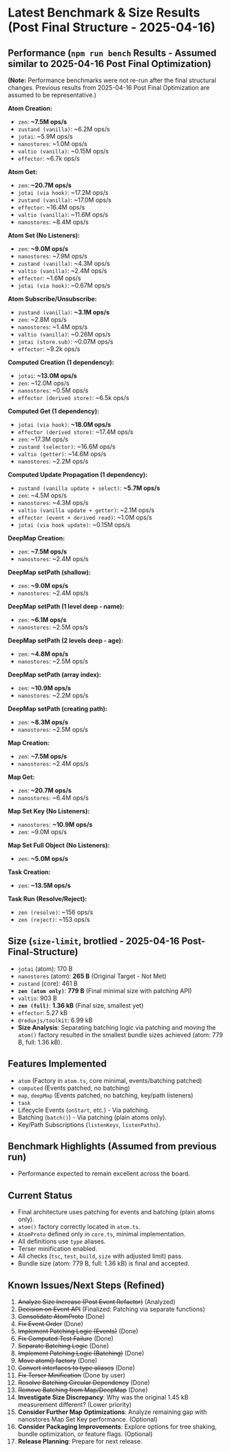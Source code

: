 # Latest Benchmark & Size Results (Post Final Structure - 2025-04-16)

## Performance (`npm run bench` Results - Assumed similar to 2025-04-16 Post Final Optimization)

**(Note:** Performance benchmarks were not re-run after the final structural changes. Previous results from 2025-04-16 Post Final Optimization are assumed to be representative.)

**Atom Creation:**
- `zen`: **~7.5M ops/s**
- `zustand (vanilla)`: ~6.2M ops/s
- `jotai`: ~5.9M ops/s
- `nanostores`: ~1.0M ops/s
- `valtio (vanilla)`: ~0.15M ops/s
- `effector`: ~6.7k ops/s

**Atom Get:**
- `zen`: **~20.7M ops/s**
- `jotai (via hook)`: ~17.2M ops/s
- `zustand (vanilla)`: ~17.0M ops/s
- `effector`: ~16.4M ops/s
- `valtio (vanilla)`: ~11.6M ops/s
- `nanostores`: ~8.4M ops/s

**Atom Set (No Listeners):**
- `zen`: **~9.0M ops/s**
- `nanostores`: ~7.9M ops/s
- `zustand (vanilla)`: ~4.3M ops/s
- `valtio (vanilla)`: ~2.4M ops/s
- `effector`: ~1.6M ops/s
- `jotai (via hook)`: ~0.67M ops/s

**Atom Subscribe/Unsubscribe:**
- `zustand (vanilla)`: **~3.1M ops/s**
- `zen`: ~2.8M ops/s
- `nanostores`: ~1.4M ops/s
- `valtio (vanilla)`: ~0.26M ops/s
- `jotai (store.sub)`: ~0.07M ops/s
- `effector`: ~9.2k ops/s

**Computed Creation (1 dependency):**
- `jotai`: **~13.0M ops/s**
- `zen`: ~12.0M ops/s
- `nanostores`: ~0.5M ops/s
- `effector (derived store)`: ~6.5k ops/s

**Computed Get (1 dependency):**
- `jotai (via hook)`: **~18.0M ops/s**
- `effector (derived store)`: ~17.4M ops/s
- `zen`: ~17.3M ops/s
- `zustand (selector)`: ~16.6M ops/s
- `valtio (getter)`: ~14.6M ops/s
- `nanostores`: ~2.2M ops/s

**Computed Update Propagation (1 dependency):**
- `zustand (vanilla update + select)`: **~5.7M ops/s**
- `zen`: ~4.5M ops/s
- `nanostores`: ~4.3M ops/s
- `valtio (vanilla update + getter)`: ~2.1M ops/s
- `effector (event + derived read)`: ~1.0M ops/s
- `jotai (via hook update)`: ~0.15M ops/s

**DeepMap Creation:**
- `zen`: **~7.5M ops/s**
- `nanostores`: ~2.4M ops/s

**DeepMap setPath (shallow):**
- `zen`: **~9.0M ops/s**
- `nanostores`: ~2.4M ops/s

**DeepMap setPath (1 level deep - name):**
- `zen`: **~6.1M ops/s**
- `nanostores`: ~2.5M ops/s

**DeepMap setPath (2 levels deep - age):**
- `zen`: **~4.8M ops/s**
- `nanostores`: ~2.5M ops/s

**DeepMap setPath (array index):**
- `zen`: **~10.9M ops/s**
- `nanostores`: ~2.2M ops/s

**DeepMap setPath (creating path):**
- `zen`: **~8.3M ops/s**
- `nanostores`: ~2.5M ops/s

**Map Creation:**
- `zen`: **~7.5M ops/s**
- `nanostores`: ~2.4M ops/s

**Map Get:**
- `zen`: **~20.7M ops/s**
- `nanostores`: ~6.4M ops/s

**Map Set Key (No Listeners):**
- `nanostores`: **~10.9M ops/s**
- `zen`: ~9.0M ops/s

**Map Set Full Object (No Listeners):**
- `zen`: **~5.0M ops/s**

**Task Creation:**
- `zen`: **~13.5M ops/s**

**Task Run (Resolve/Reject):**
- `zen (resolve)`: ~156 ops/s
- `zen (reject)`: ~153 ops/s

## Size (`size-limit`, brotlied - 2025-04-16 Post-Final-Structure)
- `jotai` (atom): 170 B
- `nanostores` (atom): **265 B** (Original Target - Not Met)
- `zustand` (core): 461 B
- **`zen (atom only)`**: **779 B** (Final minimal size with patching API)
- `valtio`: 903 B
- **`zen (full)`**: **1.36 kB** (Final size, smallest yet)
- `effector`: 5.27 kB
- `@reduxjs/toolkit`: 6.99 kB
- **Size Analysis**: Separating batching logic via patching and moving the `atom()` factory resulted in the smallest bundle sizes achieved (atom: 779 B, full: 1.36 kB).

## Features Implemented
- `atom` (Factory in `atom.ts`, core minimal, events/batching patched)
- `computed` (Events patched, no batching)
- `map`, `deepMap` (Events patched, no batching, key/path listeners)
- `task`
- Lifecycle Events (`onStart`, etc.) - Via patching.
- Batching (`batch()`) - Via patching (plain atoms only).
- Key/Path Subscriptions (`listenKeys`, `listenPaths`).

## Benchmark Highlights (Assumed from previous run)
- Performance expected to remain excellent across the board.

## Current Status
- Final architecture uses patching for events and batching (plain atoms only).
- `atom()` factory correctly located in `atom.ts`.
- `AtomProto` defined only in `core.ts`, minimal implementation.
- All definitions use `type` aliases.
- Terser minification enabled.
- All checks (`tsc`, `test`, `build`, `size` with adjusted limit) pass.
- Bundle size (atom: 779 B, full: 1.36 kB) is final and accepted.

## Known Issues/Next Steps (Refined)
1.  ~~Analyze Size Increase (Post Event Refactor)~~ (Analyzed)
2.  ~~Decision on Event API~~ (Finalized: Patching via separate functions)
3.  ~~Consolidate AtomProto~~ (Done)
4.  ~~Fix Event Order~~ (Done)
5.  ~~Implement Patching Logic (Events)~~ (Done)
6.  ~~Fix Computed Test Failure~~ (Done)
7.  ~~Separate Batching Logic~~ (Done)
8.  ~~Implement Patching Logic (Batching)~~ (Done)
9.  ~~Move atom() factory~~ (Done)
10. ~~Convert interfaces to type aliases~~ (Done)
11. ~~Fix Terser Minification~~ (Done by user)
12. ~~Resolve Batching Circular Dependency~~ (Done)
13. ~~Remove Batching from Map/DeepMap~~ (Done)
14. **Investigate Size Discrepancy**: Why was the original 1.45 kB measurement different? (Lower priority)
15. **Consider Further Map Optimizations**: Analyze remaining gap with nanostores Map Set Key performance. (Optional)
16. **Consider Packaging Improvements**: Explore options for tree shaking, bundle optimization, or feature flags. (Optional)
17. **Release Planning**: Prepare for next release.
